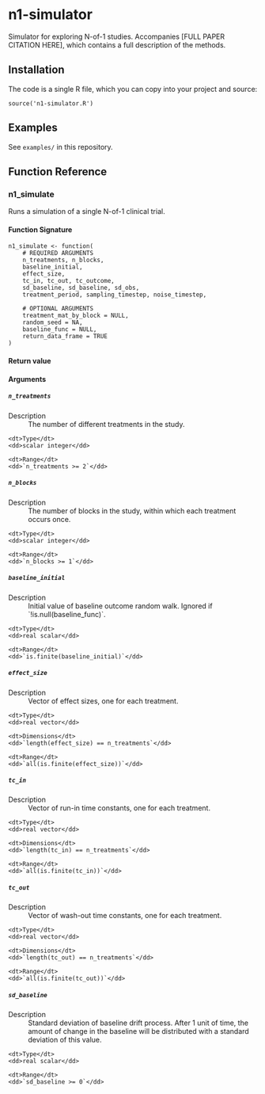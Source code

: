 # n1-simulator

Simulator for exploring N-of-1 studies.
Accompanies [FULL PAPER CITATION HERE], which contains a full description of the methods.


## Installation

The code is a single R file, which you can copy into your project and source:

```{r}
source('n1-simulator.R')
```

## Examples

See `examples/` in this repository.


## Function Reference

### n1_simulate

Runs a simulation of a single N-of-1 clinical trial.

#### Function Signature

```{r}
n1_simulate <- function(
    # REQUIRED ARGUMENTS
    n_treatments, n_blocks,
    baseline_initial,
    effect_size,
    tc_in, tc_out, tc_outcome,
    sd_baseline, sd_baseline, sd_obs,
    treatment_period, sampling_timestep, noise_timestep,
    
    # OPTIONAL ARGUMENTS
    treatment_mat_by_block = NULL,
    random_seed = NA,
    baseline_func = NULL,
    return_data_frame = TRUE
)
```

#### Return value



#### Arguments

##### `n_treatments`

<dl>
    <dt>Description</dt>
    <dd>
        The number of different treatments in the study.
    </dd>
    
    <dt>Type</dt>
    <dd>scalar integer</dd>
    
    <dt>Range</dt>
    <dd>`n_treatments >= 2`</dd>
</dl>

##### `n_blocks`

<dl>
    <dt>Description</dt>
    <dd>
        The number of blocks in the study, within which each treatment occurs once.
    </dd>

    <dt>Type</dt>
    <dd>scalar integer</dd>

    <dt>Range</dt>
    <dd>`n_blocks >= 1`</dd>
</dl>

##### `baseline_initial`

<dl>
    <dt>Description</dt>
    <dd>
        Initial value of baseline outcome random walk.
        Ignored if `!is.null(baseline_func)`.
    </dd>
    
    <dt>Type</dt>
    <dd>real scalar</dd>
    
    <dt>Range</dt>
    <dd>`is.finite(baseline_initial)`</dd>
</dl>

##### `effect_size`

<dl>
    <dt>Description</dt>
    <dd>
        Vector of effect sizes, one for each treatment.
    </dd>
    
    <dt>Type</dt>
    <dd>real vector</dd>
    
    <dt>Dimensions</dt>
    <dd>`length(effect_size) == n_treatments`</dd>
    
    <dt>Range</dt>
    <dd>`all(is.finite(effect_size))`</dd>
</dl>

##### `tc_in`

<dl>
    <dt>Description</dt>
    <dd>
        Vector of run-in time constants, one for each treatment.
    </dd>
    
    <dt>Type</dt>
    <dd>real vector</dd>
    
    <dt>Dimensions</dt>
    <dd>`length(tc_in) == n_treatments`</dd>
    
    <dt>Range</dt>
    <dd>`all(is.finite(tc_in))`</dd>
</dl>

##### `tc_out`

<dl>
    <dt>Description</dt>
    <dd>
        Vector of wash-out time constants, one for each treatment.
    </dd>
    
    <dt>Type</dt>
    <dd>real vector</dd>
    
    <dt>Dimensions</dt>
    <dd>`length(tc_out) == n_treatments`</dd>
    
    <dt>Range</dt>
    <dd>`all(is.finite(tc_out))`</dd>
</dl>

##### `sd_baseline`

<dl>
    <dt>Description</dt>
    <dd>
        Standard deviation of baseline drift process.
        After 1 unit of time, the amount of change in the baseline will be distributed with a standard deviation of this value.
    </dd>
    
    <dt>Type</dt>
    <dd>real scalar</dd>
    
    <dt>Range</dt>
    <dd>`sd_baseline >= 0`</dd>
</dl>
